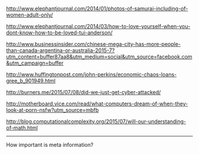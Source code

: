 <a href="http://www.elephantjournal.com/2014/01/photos-of-samurai-including-of-women-adult-only/" target="_blank">http://www.elephantjournal.com/2014/01/photos-of-samurai-including-of-women-adult-only/</a>

<a href="http://www.elephantjournal.com/2014/03/how-to-love-yourself-when-you-dont-know-how-to-be-loved-tui-anderson/" target="_blank">http://www.elephantjournal.com/2014/03/how-to-love-yourself-when-you-dont-know-how-to-be-loved-tui-anderson/</a>

<a href="http://www.businessinsider.com/chinese-mega-city-has-more-people-than-canada-argentina-or-australia-2015-7?utm_content=buffer87aa8&utm_medium=social&utm_source=facebook.com&utm_campaign=buffer" target="_blank">http://www.businessinsider.com/chinese-mega-city-has-more-people-than-canada-argentina-or-australia-2015-7?utm_content=buffer87aa8&utm_medium=social&utm_source=facebook.com&utm_campaign=buffer</a>

<a href="http://www.huffingtonpost.com/john-perkins/economic-chaos-loans-gree_b_901949.html" target="_blank">http://www.huffingtonpost.com/john-perkins/economic-chaos-loans-gree_b_901949.html</a>

<a href="http://burners.me/2015/07/08/did-we-just-get-cyber-attacked/" target="_blank">http://burners.me/2015/07/08/did-we-just-get-cyber-attacked/</a>

<a href="http://motherboard.vice.com/read/what-computers-dream-of-when-they-look-at-porn-nsfw?utm_source=mbfb" target="_blank">http://motherboard.vice.com/read/what-computers-dream-of-when-they-look-at-porn-nsfw?utm_source=mbfb</a>

<a href="http://blog.computationalcomplexity.org/2015/07/will-our-understanding-of-math.html" target="_blank">http://blog.computationalcomplexity.org/2015/07/will-our-understanding-of-math.html</a>

---

How important is meta information?
